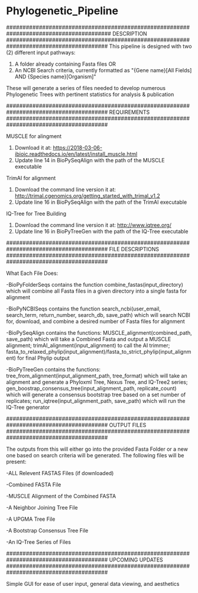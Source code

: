 # Phylogenetic_Pipeline
########################################################################################
DESCRIPTION
#######################################################################################
This pipeline is designed with two (2) different input pathways:
1) A folder already containing Fasta files
OR
2) An NCBI Search criteria, currently formatted as "{Gene name}[All Fields] AND {Species name}[Organism]"

These will generate a series of files needed to develop numerous Phylogenetic Trees with pertinent statistics for analysis & publication


#######################################################################################
REQUIREMENTS
#######################################################################################

MUSCLE for alingment
1) Download it at: https://2018-03-06-ibioic.readthedocs.io/en/latest/install_muscle.html
2) Update line 14 in BioPySeqAlign with the path of the MUSCLE executable

TrimAI for alignment
1) Download the command line version it at: http://trimal.cgenomics.org/getting_started_with_trimal_v1.2
2) Update line 16 in BioPySeqAlign with the path of the TrimAI executable

IQ-Tree for Tree Building
1) Download the command line version it at: http://www.iqtree.org/
2) Update line 16 in BioPyTreeGen with the path of the IQ-Tree executable


#######################################################################################
FILE DESCRIPTIONS
#######################################################################################

What Each File Does:

-BioPyFolderSeqs contains the function combine_fastas(input_directory) which will combine all Fasta files in a given directory into a single fasta for alignment

-BioPyNCBISeqs contains the function search_ncbi(user_email, search_term, return_number, search_db, save_path) which will search NCBI for, download, and combine a desired number of Fasta files for alignment

-BioPySeqAlign contains the functions:
MUSCLE_alignment(combined_path, save_path) which will take a Combined Fasta and output a MUSCLE alignment;
trimAI_alignment(input_alignment) to call the AI trimmer;
fasta_to_relaxed_phylip(input_alignment)/fasta_to_strict_phylip(input_alignment) for final Phylip output

-BioPyTreeGen contains the functions:
tree_from_alignment(input_alignment_path, tree_format) which will take an alignment and generate a Phyloxml Tree, Nexus Tree, and IQ-Tree2 series;
gen_boostrap_consensus_tree(input_alignment_path, replicate_count) which will generate a consensus bootstrap tree based on a set number of replicates;
run_iqtree(input_alignment_path, save_path) which will run the IQ-Tree generator


#######################################################################################
OUTPUT FILES
#######################################################################################

The outputs from this will either go into the provided Fasta Folder or a new one based on search criteria will be generated.
The following files will be present:

-ALL Relevent FASTAS Files (if downloaded)

-Combined FASTA File

-MUSCLE Alignment of the Combined FASTA

-A Neighbor Joining Tree File

-A UPGMA Tree File

-A Bootstrap Consensus Tree File

-An IQ-Tree Series of Files


#######################################################################################
UPCOMING UPDATES
#######################################################################################

Simple GUI for ease of user input, general data viewing, and aesthetics
